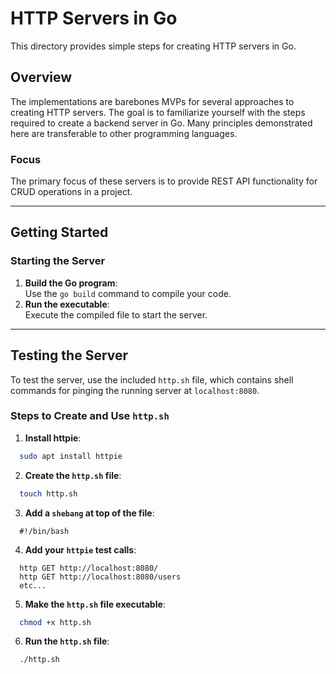 # HTTP Servers in Go

This directory provides simple steps for creating HTTP servers in Go.

## Overview
The implementations are barebones MVPs for several approaches to creating HTTP 
servers. The goal is to familiarize yourself with the steps required to create 
a backend server in Go. Many principles demonstrated here are transferable to 
other programming languages.

### Focus
The primary focus of these servers is to provide REST API functionality for
CRUD operations in a project.

---

## Getting Started

### Starting the Server
1. **Build the Go program**:  
   Use the `go build` command to compile your code.
2. **Run the executable**:  
   Execute the compiled file to start the server.

---

## Testing the Server

To test the server, use the included `http.sh` file, which contains shell
commands for pinging the running server at `localhost:8080`.

### Steps to Create and Use `http.sh`

1. **Install httpie**:  
  ```bash
    sudo apt install httpie
  ```
2. **Create the `http.sh` file**:
  ```bash
    touch http.sh
  ```
3. **Add a `shebang` at top of the file**:
  ```
    #!/bin/bash
  ```
4. **Add your `httpie` test calls**:
  ```
    http GET http://localhost:8080/
    http GET http://localhost:8080/users
    etc...
  ```
5. **Make the `http.sh` file executable**:
  ```bash
    chmod +x http.sh
  ```
6. **Run the `http.sh` file**:
  ```bash
    ./http.sh
  ```
